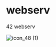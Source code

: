 # webserv
42 webserv

![icon_48 (1)](https://user-images.githubusercontent.com/20695892/120539401-8426ce80-c422-11eb-9966-afd019c1d06f.png)
